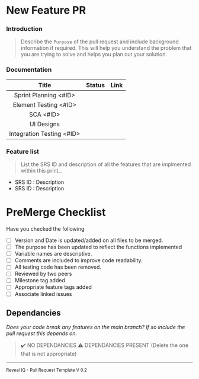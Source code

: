 # New Feature PR

### Introduction
> Describe the `Purpose` of the pull request and include background information if required. This will help you understand the problem that you are trying to solve and helps you plan out your solution.

### Documentation

| Title                       |Status          | Link                                   |
| :---:                       |     :---:      | :---                                   |
| Sprint Planning <#ID>       |                |                                        |
| Element Testing <#ID>       |                |                                        |
| SCA <#ID>                   |                |                                        |
| UI Designs                  |                |                                        |
| Integration Testing <#ID>   |                |                                        |



### Feature list
> List the SRS ID and description of all the features that are implmented within this print._

- SRS ID : Description
- SRS ID : Description


# PreMerge Checklist
Have you checked the following
- [ ] Version and Date is updated/added on all files to be merged.
- [ ] The purpose has been updated to reflect the functions implemented
- [ ] Variable names are descriptive.
- [ ] Comments are included to improve code readability.
- [ ] All testing code has been removed.
- [ ] Reviewed by two peers
- [ ] Milestone tag added
- [ ] Appropriate feature tags added
- [ ] Associate linked issues

## Dependancies
_Does your code break any features on the main branch? If so include the pull request this depends on._
> :heavy_check_mark: NO DEPENDANCIES
> :warning: DEPENDANCIES PRESENT
(Delete the one that is not appropriate) 



---
<sup>Reveal IQ - Pull Request Template V 0.2</sup>
